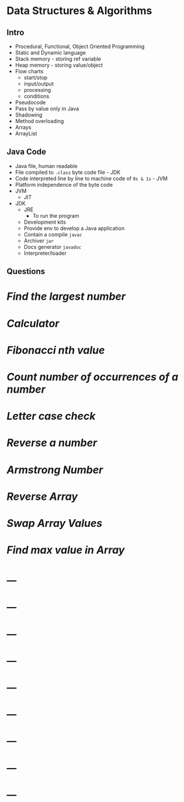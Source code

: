 # **Data Structures & Algorithms**

## **Intro**
* Procedural, Functional, Object Oriented Programming
* Static and Dynamic language
* Stack memory - storing ref variable
* Heap memory - storing value/object
* Flow charts
    - start/stop
    - input/output
    - processing
    - conditions
* Pseudocode
* Pass by value only in Java
* Shadowing
* Method overloading
* Arrays
* ArrayList
## **Java Code**
* Java file, human readable
* File compiled to `.class` byte code file - JDK
* Code interpreted line by line to machine code of `0s & 1s` - JVM
* Platform independence of the byte code
* JVM
    - JIT
* JDK
    - JRE
        - To run the program
    - Development kits
    - Provide env to develop a Java application
    - Contain a compile `javac`
    - Archiver `jar`
    - Docs generator `javadoc`
    - Interpreter/loader

## **Questions**
# _Find the largest number_
# _Calculator_
# _Fibonacci nth value_
# _Count number of occurrences of a number_
# _Letter case check_
# _Reverse a number_
# _Armstrong Number_
# _Reverse Array_
# _Swap Array Values_
# _Find max value in Array_
# __
# __
# __
# __
# __
# __
# __
# __
# __